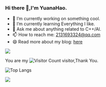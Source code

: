 ### Hi there 👋,I'm YuanaHao.

- 🔭 I’m currently working on something cool.
- 🌱 I’m currently learning Everything I like.
- 💬 Ask me about anything related to C++/AI.
- 📫 How to reach me: 2131693324@qq.com
- 😄 Read more about my blog: [here](yuanahao.github.io)

![](https://github-readme-stats.vercel.app/api?username=YuanaHao&show_icons=true&theme=transparent)

You are my ![Visitor Count](https://profile-counter.glitch.me/YuanaHao/count.svg) visitor,Thank You.

![Top Langs](https://github-readme-stats.vercel.app/api/top-langs/?username=YuanaHao&layout=compact&theme=tokyonight)  

![](https://github-readme-activity-graph.cyclic.app/graph?username=YuanaHao&theme=dracula)  
